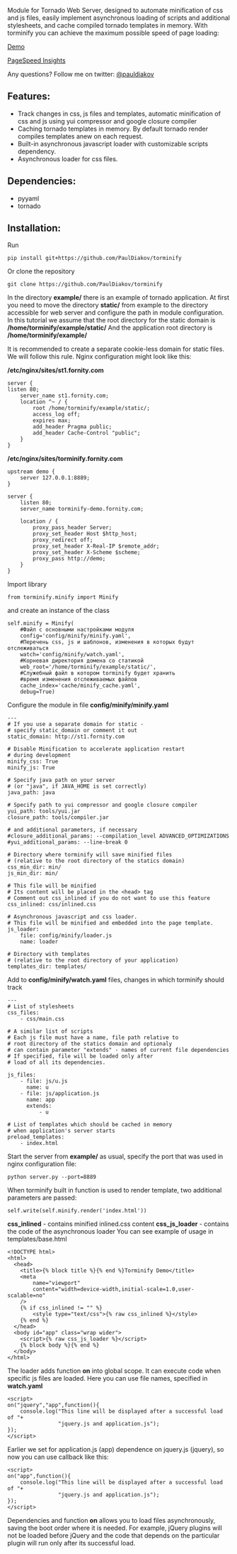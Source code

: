 Module for Tornado Web Server, designed to automate minification of css and js files, easily implement asynchronous loading of scripts and additional stylesheets, and cache compiled tornado templates in memory.
With torminify you can achieve the maximum possible speed of page loading:

[Demo](http://torminify.fornity.com/) 

[PageSpeed Insights](https://developers.google.com/speed/pagespeed/insights/?url=http%3A%2F%2Ftorminify.fornity.com%2F&tab=mobile) 

Any questions? Follow me on twitter: [@pauldiakov](http://twitter.com/pauldiakov) 

## Features: 
- Track changes in css, js files and templates, automatic minification of css and js using yui compressor and google closure compiler 
- Caching tornado templates in memory. By default tornado render compiles templates anew on each request. 
- Built-in asynchronous javascript loader with customizable scripts dependency. 
- Asynchronous loader for css files. 

## Dependencies: 
- pyyaml 
- tornado 

## Installation: 
Run
```
pip install git+https://github.com/PaulDiakov/torminify
```
Or clone the repository
```
git clone https://github.com/PaulDiakov/torminify
```

In the directory **example/** there is an example of tornado application. At first you need to move the directory **static/** from example to the directory accessible for web server and configure the path in module configuration. 
In this tutorial we assume that the root directory for the static domain is  
**/home/torminify/example/static/** 
And the application root directory is 
**/home/torminify/example/** 

It is recommended to create a separate cookie-less domain for static files. We will follow this rule. Nginx configuration might look like this: 

**/etc/nginx/sites/st1.fornity.com** 

```
server {
listen 80;
    server_name st1.fornity.com;
    location ^~ / {
        root /home/torminify/example/static/;
		access_log off;
        expires max;
        add_header Pragma public;
        add_header Cache-Control "public";
    }
}
```

**/etc/nginx/sites/torminify.fornity.com**

```
upstream demo {
    server 127.0.0.1:8889;
}

server {
    listen 80;
    server_name torminify-demo.fornity.com;
    
    location / {
        proxy_pass_header Server;
        proxy_set_header Host $http_host;
        proxy_redirect off;
        proxy_set_header X-Real-IP $remote_addr;
        proxy_set_header X-Scheme $scheme;
        proxy_pass http://demo;
    }
}
```

Import library

```
from torminify.minify import Minify
```

and create an instance of the class 

```
self.minify = Minify(
	#Файл с основными настройками модуля
    config='config/minify/minify.yaml',
    #Перечень css, js и шаблонов, изменения в которых будут отслеживаться
    watch='config/minify/watch.yaml',
    #Корневая директория домена со статикой
    web_root='/home/torminify/example/static/',
    #Служебный файл в котором torminify будет хранить 
    #время изменения отслеживаемых файлов
    cache_index='cache/minify_cache.yaml',
    debug=True)
```

Configure the module in file **config/minify/minify.yaml**

```
---
# If you use a separate domain for static - 
# specify static_domain or comment it out 
static_domain: http://st1.fornity.com

# Disable Minification to accelerate application restart 
# during development 
minify_css: True
minify_js: True

# Specify java path on your server 
# (or "java", if JAVA_HOME is set correctly) 
java_path: java

# Specify path to yui compressor and google closure compiler 
yui_path: tools/yui.jar
closure_path: tools/compiler.jar

# and additional parameters, if necessary 
#closure_additional_params: --compilation_level ADVANCED_OPTIMIZATIONS
#yui_additional_params: --line-break 0

# Directory where torminify will save minified files 
# (relative to the root directory of the statics domain) 
css_min_dir: min/
js_min_dir: min/

# This file will be minified 
# Its content will be placed in the <head> tag 
# Comment out css_inlined if you do not want to use this feature 
css_inlined: css/inlined.css

# Asynchronous javascript and css loader. 
# This file will be minified and embedded into the page template. 
js_loader: 
    file: config/minify/loader.js
    name: loader

# Directory with templates 
# (relative to the root directory of your application) 
templates_dir: templates/
```

Add to **config/minify/watch.yaml** files, changes in which torminify should track

```
---
# List of stylesheets
css_files:
    - css/main.css

# A similar list of scripts 
# Each js file must have a name, file path relative to 
# root directory of the statics domain and optionaly 
# can contain parameter "extends" - names of current file dependencies
# If specified, file will be loaded only after 
# load of all its dependencies. 

js_files:
    - file: js/u.js
      name: u
    - file: js/application.js
      name: app
      extends:
          - u

# List of templates which should be cached in memory 
# when application's server starts 
preload_templates:
    - index.html
```

Start the server from **example/** as usual, 
specify the port that was used in nginx configuration file: 

```
python server.py --port=8889
```

When torminify built in function is used to render template, two additional parameters are passed:

```
self.write(self.minify.render('index.html'))
```
**css_inlined** - contains minified inlined.css content
**css_js_loader** - contains the code of the asynchronous loader 
You can see example of usage in templates/base.html

```
<!DOCTYPE html>
<html>
  <head>
    <title>{% block title %}{% end %}Torminify Demo</title>
    <meta 
    	name="viewport" 
    	content="width=device-width,initial-scale=1.0,user-scalable=no" 
    />
    {% if css_inlined != "" %}
    	<style type="text/css">{% raw css_inlined %}</style>
    {% end %}
  </head>
  <body id="app" class="wrap wider">
  	<script>{% raw css_js_loader %}</script>
    {% block body %}{% end %}
  </body>
</html>
```

The loader adds function **on** into global scope. 
It can execute code when specific js files are loaded. 
Here you can use file names, specified in **watch.yaml** 

```
<script>
on("jquery","app",function(){
	console.log("This line will be displayed after a successful load of "+
				"jquery.js and application.js");
});
</script>
```

Earlier we set for application.js (app) dependence on jquery.js (jquery), so now you can use callback like this: 

```
<script>
on("app",function(){
	console.log("This line will be displayed after a successful load of "+
				"jquery.js and application.js");
});
</script>
```

Dependencies and function **on** allows you to load files asynchronously, saving the boot order where it is needed. For example, jQuery plugins will not be loaded before jQuery and the code that depends on the particular plugin will run only after its successful load.
